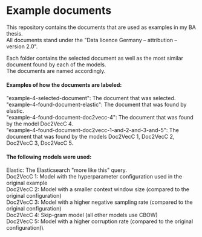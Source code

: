 # Example documents
This repository contains the documents that are used as examples in my BA thesis.\
All documents stand under the "Data licence Germany – attribution – version 2.0".

Each folder contains the selected document as well as the most similar document found by each of the models.\
The documents are named accordingly. 


#### Examples of how the documents are labeled:
"example-4-selected-document": The document that was selected.\
"example-4-found-document-elastic": The document that was found by elastic.\
"example-4-found-document-doc2vecc-4": The document that was found by the model Doc2VecC 4.\
"example-4-found-document-doc2vecc-1-and-2-and-3-and-5": The document that was found by the models Doc2VecC 1, Doc2VecC 2, Doc2VecC 3, Doc2VecC 5.

#### The following models were used:
Elastic:    The Elasticsearch "more like this" query.\
Doc2VecC 1: Model with the hyperparameter configuration used in the original example\
Doc2VecC 2: Model with a smaller context window size (compared to the original configuration)\
Doc2VecC 3: Model with a higher negative sampling rate (compared to the original configuration)\
Doc2VecC 4: Skip-gram model (all other models use CBOW)\
Doc2VecC 5: Model with a higher corruption rate (compared to the original configuration)\



